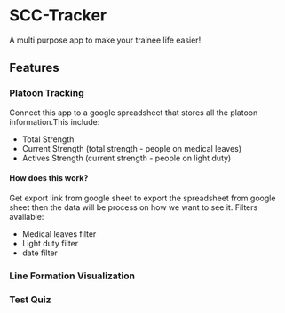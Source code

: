 # SCC-Tracker
A multi purpose app to make your trainee life easier!


## Features
### Platoon Tracking
Connect this app to a google spreadsheet that stores all the platoon information.This include:
- Total Strength
- Current Strength (total strength - people on medical leaves)
- Actives Strength (current strength - people on light duty)

#### How does this work?
Get export link from google sheet to export the spreadsheet from google sheet then the data will be process on how we want to see it.
Filters available:
- Medical leaves filter
- Light duty filter
- date filter

### Line Formation Visualization


### Test Quiz

